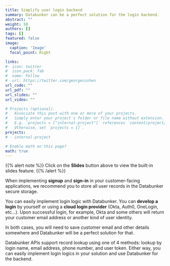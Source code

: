 ```yaml
---
title: Simplify user login backend
summary: Databunker can be a perfect solution for the login backend.
abstract: ""
weight: 50
authors: []
tags: []
featured: false
image:
  caption: 'Image'
  focal_point: Right

links:
#- icon: twitter
#  icon_pack: fab
#  name: Follow
#  url: https://twitter.com/georgecushen
url_code: ""
url_pdf: ""
url_slides: ""
url_video: ""

# Projects (optional).
#   Associate this post with one or more of your projects.
#   Simply enter your project's folder or file name without extension.
#   E.g. `projects = ["internal-project"]` references `content/project/deep-learning/index.md`.
#   Otherwise, set `projects = []`.
projects:
# - internal-project

# Enable math on this page?
math: true
---
```


{{% alert note %}}
Click on the **Slides** button above to view the built-in slides feature.
{{% /alert %}}

When implementing **signup** and **sign-in** in your customer-facing applications, we recommend you to store all user records in the Databunker secure storage.

You can easily implement login logic with Databunker. You can **develop a login** by yourself or using a **cloud login provider** (Okta, Auth0, OneLogin, etc...). Upon successful login, for example, Okta and some others will return your customer email address or another kind of user identity.

In both cases, you will need to save customer email and other details somewhere and Databunker will be a perfect solution for that.

Databunker APIs support record lookup using one of 4 methods: lookup by login name, email address, phone number, and user token. Either way, you can easily implement login logics in your solution and use Databunker for the backend.
